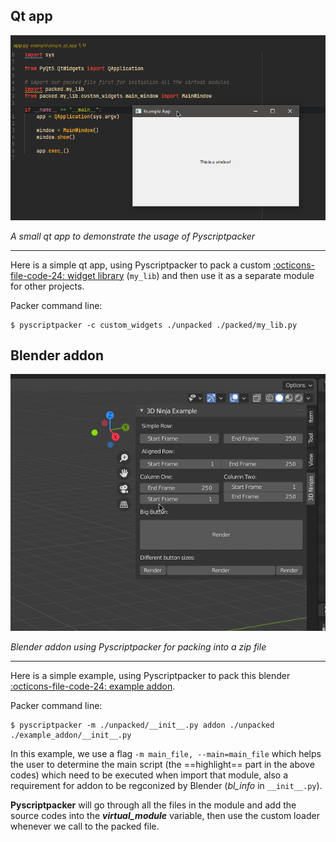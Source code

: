 ## Qt app

![](./assets/qt_example_app.png)

_A small qt app to demonstrate the usage of Pyscriptpacker_

---

Here is a simple qt app, using Pyscriptpacker to pack a custom [:octicons-file-code-24: widget library](https://github.com/3dninjas/pyscriptpacker) (`my_lib`) and then use it as a separate module for other projects.  

Packer command line:

``` console
$ pyscriptpacker -c custom_widgets ./unpacked ./packed/my_lib.py
```

## Blender addon

![](./assets/blender_example_addon.png)

_Blender addon using Pyscriptpacker for packing into a zip file_

---

Here is a simple example, using Pyscriptpacker to pack this blender [:octicons-file-code-24: example addon](https://github.com/3dninjas/pyscriptpacker). 

Packer command line:

``` console
$ pyscriptpacker -m ./unpacked/__init__.py addon ./unpacked ./example_addon/__init__.py
```

In this example, we use a flag `-m main_file, --main=main_file` which helps the user to determine the main script (the ==highlight== part in the above codes) which need to be executed when import that module, also a requirement for addon to be regconized by Blender (*bl_info* in `__init__.py`).

**Pyscriptpacker** will go through all the files in the module and add the source codes into the _**virtual_module**_ variable, then use the custom loader whenever we call to the packed file.
